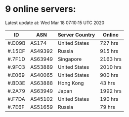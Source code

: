 # 9 online servers:

Latest update at: Wed Mar 18 07:10:15 UTC 2020

| ID | ASN | Server Country | Online |
| -- | --- | -------------- | ------ |
| #.D09B | AS174 | United States | 727 hrs |
| #.15CF | AS49392 | Russia | 915 hrs |
| #.7F1D | AS63949 | Singapore | 2163 hrs |
| #.9FC3 | AS53889 | United States | 2010 hrs |
| #.E069 | AS40065 | United States | 900 hrs |
| #.BD3E | AS63888 | Hong Kong | 43 hrs |
| #.2A79 | AS63949 | Japan | 1992 hrs |
| #.F7DA | AS45102 | United States | 190 hrs |
| #.7E6F | AS51659 | Russia | 79 hrs |

